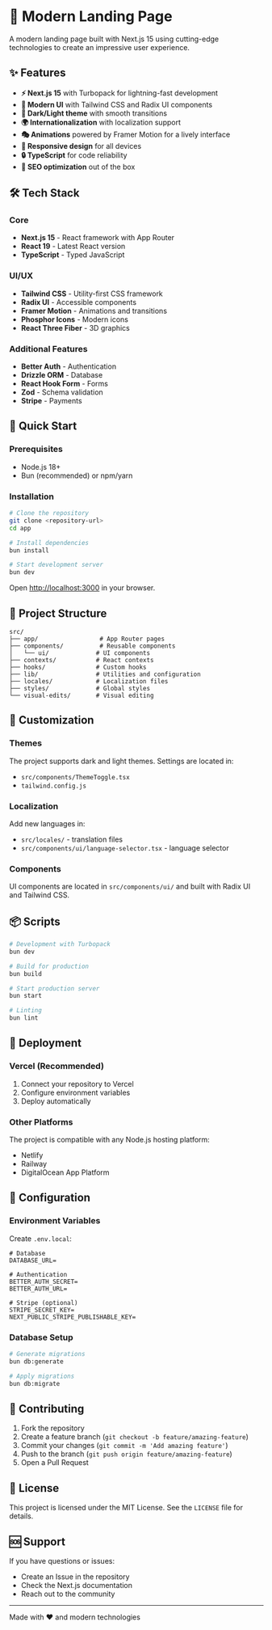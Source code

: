 # 🚀 Modern Landing Page

A modern landing page built with Next.js 15 using cutting-edge technologies to create an impressive user experience.

## ✨ Features

- **⚡ Next.js 15** with Turbopack for lightning-fast development
- **🎨 Modern UI** with Tailwind CSS and Radix UI components
- **🌙 Dark/Light theme** with smooth transitions
- **🌍 Internationalization** with localization support
- **🎭 Animations** powered by Framer Motion for a lively interface
- **📱 Responsive design** for all devices
- **🔒 TypeScript** for code reliability
- **🎯 SEO optimization** out of the box

## 🛠 Tech Stack

### Core
- **Next.js 15** - React framework with App Router
- **React 19** - Latest React version
- **TypeScript** - Typed JavaScript

### UI/UX
- **Tailwind CSS** - Utility-first CSS framework
- **Radix UI** - Accessible components
- **Framer Motion** - Animations and transitions
- **Phosphor Icons** - Modern icons
- **React Three Fiber** - 3D graphics

### Additional Features
- **Better Auth** - Authentication
- **Drizzle ORM** - Database
- **React Hook Form** - Forms
- **Zod** - Schema validation
- **Stripe** - Payments

## 🚀 Quick Start

### Prerequisites
- Node.js 18+ 
- Bun (recommended) or npm/yarn

### Installation

```bash
# Clone the repository
git clone <repository-url>
cd app

# Install dependencies
bun install

# Start development server
bun dev
```

Open [http://localhost:3000](http://localhost:3000) in your browser.

## 📁 Project Structure

```
src/
├── app/                 # App Router pages
├── components/          # Reusable components
│   └── ui/             # UI components
├── contexts/           # React contexts
├── hooks/              # Custom hooks
├── lib/                # Utilities and configuration
├── locales/            # Localization files
├── styles/             # Global styles
└── visual-edits/       # Visual editing
```

## 🎨 Customization

### Themes
The project supports dark and light themes. Settings are located in:
- `src/components/ThemeToggle.tsx`
- `tailwind.config.js`

### Localization
Add new languages in:
- `src/locales/` - translation files
- `src/components/ui/language-selector.tsx` - language selector

### Components
UI components are located in `src/components/ui/` and built with Radix UI and Tailwind CSS.

## 📦 Scripts

```bash
# Development with Turbopack
bun dev

# Build for production
bun build

# Start production server
bun start

# Linting
bun lint
```

## 🚀 Deployment

### Vercel (Recommended)
1. Connect your repository to Vercel
2. Configure environment variables
3. Deploy automatically

### Other Platforms
The project is compatible with any Node.js hosting platform:
- Netlify
- Railway
- DigitalOcean App Platform

## 🔧 Configuration

### Environment Variables
Create `.env.local`:

```env
# Database
DATABASE_URL=

# Authentication
BETTER_AUTH_SECRET=
BETTER_AUTH_URL=

# Stripe (optional)
STRIPE_SECRET_KEY=
NEXT_PUBLIC_STRIPE_PUBLISHABLE_KEY=
```

### Database Setup
```bash
# Generate migrations
bun db:generate

# Apply migrations
bun db:migrate
```

## 🤝 Contributing

1. Fork the repository
2. Create a feature branch (`git checkout -b feature/amazing-feature`)
3. Commit your changes (`git commit -m 'Add amazing feature'`)
4. Push to the branch (`git push origin feature/amazing-feature`)
5. Open a Pull Request

## 📄 License

This project is licensed under the MIT License. See the `LICENSE` file for details.

## 🆘 Support

If you have questions or issues:
- Create an Issue in the repository
- Check the Next.js documentation
- Reach out to the community

---

Made with ❤️ and modern technologies